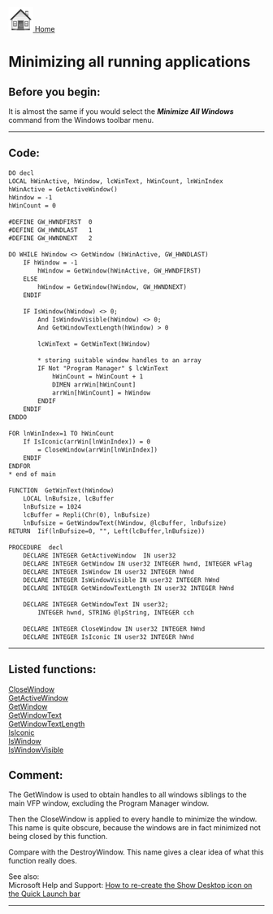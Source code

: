 [<img src="../images/home.png"> Home ](https://github.com/VFPX/Win32API)  

# Minimizing all running applications

## Before you begin:
It is almost the same if you would select the ***Minimize All Windows*** command from the Windows toolbar menu.  
  
***  


## Code:
```foxpro  
DO decl
LOCAL hWinActive, hWindow, lcWinText, hWinCount, lnWinIndex
hWinActive = GetActiveWindow()
hWindow = -1
hWinCount = 0

#DEFINE GW_HWNDFIRST  0
#DEFINE GW_HWNDLAST   1
#DEFINE GW_HWNDNEXT   2

DO WHILE hWindow <> GetWindow (hWinActive, GW_HWNDLAST)
	IF hWindow = -1
		hWindow = GetWindow(hWinActive, GW_HWNDFIRST)
	ELSE
		hWindow = GetWindow(hWindow, GW_HWNDNEXT)
	ENDIF

	IF IsWindow(hWindow) <> 0;
		And IsWindowVisible(hWindow) <> 0;
		And GetWindowTextLength(hWindow) > 0

		lcWinText = GetWinText(hWindow)

		* storing suitable window handles to an array
		IF Not "Program Manager" $ lcWinText
			hWinCount = hWinCount + 1
			DIMEN arrWin[hWinCount]
			arrWin[hWinCount] = hWindow
		ENDIF
	ENDIF
ENDDO

FOR lnWinIndex=1 TO hWinCount
	If IsIconic(arrWin[lnWinIndex]) = 0
		= CloseWindow(arrWin[lnWinIndex])
	ENDIF
ENDFOR
* end of main

FUNCTION  GetWinText(hWindow)
	LOCAL lnBufsize, lcBuffer
	lnBufsize = 1024
	lcBuffer = Repli(Chr(0), lnBufsize)
	lnBufsize = GetWindowText(hWindow, @lcBuffer, lnBufsize)
RETURN  Iif(lnBufsize=0, "", Left(lcBuffer,lnBufsize))

PROCEDURE  decl
	DECLARE INTEGER GetActiveWindow  IN user32
	DECLARE INTEGER GetWindow IN user32 INTEGER hwnd, INTEGER wFlag
	DECLARE INTEGER IsWindow IN user32 INTEGER hWnd
	DECLARE INTEGER IsWindowVisible IN user32 INTEGER hWnd
	DECLARE INTEGER GetWindowTextLength IN user32 INTEGER hWnd

	DECLARE INTEGER GetWindowText IN user32;
		INTEGER hwnd, STRING @lpString, INTEGER cch

	DECLARE INTEGER CloseWindow IN user32 INTEGER hWnd
	DECLARE INTEGER IsIconic IN user32 INTEGER hWnd  
```  
***  


## Listed functions:
[CloseWindow](../libraries/user32/CloseWindow.md)  
[GetActiveWindow](../libraries/user32/GetActiveWindow.md)  
[GetWindow](../libraries/user32/GetWindow.md)  
[GetWindowText](../libraries/user32/GetWindowText.md)  
[GetWindowTextLength](../libraries/user32/GetWindowTextLength.md)  
[IsIconic](../libraries/user32/IsIconic.md)  
[IsWindow](../libraries/user32/IsWindow.md)  
[IsWindowVisible](../libraries/user32/IsWindowVisible.md)  

## Comment:
The GetWindow is used to obtain handles to all windows siblings to the main VFP window, excluding the Program Manager window.   
  
Then the CloseWindow is applied to every handle to minimize the window.  This name is quite obscure, because the windows are in fact minimized not being closed by this function.  
  
Compare with the DestroyWindow. This name gives a clear idea of what this function really does.  
  
See also:  
Microsoft Help and Support: <a href="http://support.microsoft.com/?id=190355">How to re-create the Show Desktop icon on the Quick Launch bar</a>  
  
***  

